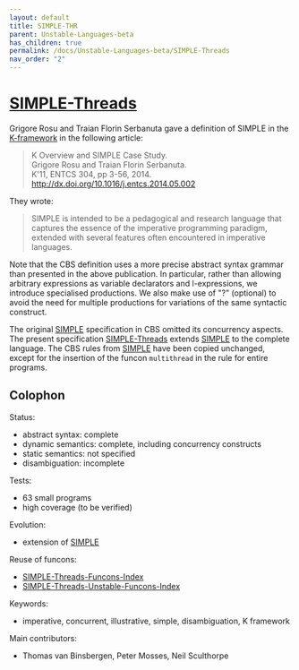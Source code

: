 ```yaml
---
layout: default
title: SIMPLE-THR
parent: Unstable-Languages-beta
has_children: true
permalink: /docs/Unstable-Languages-beta/SIMPLE-Threads
nav_order: "2"
---
```


[SIMPLE-Threads]
================

Grigore Rosu and Traian Florin Serbanuta gave a definition of
SIMPLE in the [K-framework] in the following article:

> K Overview and SIMPLE Case Study.  
> Grigore Rosu and Traian Florin Serbanuta.  
> K'11, ENTCS 304, pp 3-56, 2014.  
> <http://dx.doi.org/10.1016/j.entcs.2014.05.002>

They wrote:

> SIMPLE is intended to be a pedagogical and research language that captures
> the essence of the imperative programming paradigm, extended with several
> features often encountered in imperative languages.

Note that the CBS definition uses a more precise abstract syntax grammar than
presented in the above publication.  In particular, rather than allowing
arbitrary expressions as variable declarators and l-expressions, we introduce
specialised productions.  We also make use of "?" (optional) to avoid the
need for multiple productions for variations of the same syntactic construct.

The original [SIMPLE] specification in CBS omitted its concurrency aspects.
The present specification [SIMPLE-Threads] extends [SIMPLE] to the complete
language. The CBS rules from [SIMPLE] have been copied unchanged, except for the
insertion of the funcon `multithread` in the rule for entire programs.

Colophon
--------

Status:
- abstract syntax:   complete
- dynamic semantics: complete, including concurrency constructs
- static semantics:  not specified
- disambiguation:    incomplete

Tests:
- 63 small programs
- high coverage (to be verified)

Evolution:
- extension of [SIMPLE]

Reuse of funcons:
- [SIMPLE-Threads-Funcons-Index]
- [SIMPLE-Threads-Unstable-Funcons-Index]

Keywords:
- imperative, concurrent, illustrative, simple, disambiguation, K framework

Main contributors:
- Thomas van Binsbergen, Peter Mosses, Neil Sculthorpe

[K-framework]: http://kframework.org "HOME PAGE"
[SIMPLE]: /CBS-beta/docs/Languages-beta/SIMPLE
[Funcons-beta]: /CBS-beta/docs/Funcons-beta "FUNCONS-BETA"
[Unstable-Funcons-beta]: /CBS-beta/docs/Unstable-Funcons-beta "FUNCONS-BETA"
[Languages-beta]: /CBS-beta/docs/Languages-beta "LANGUAGES-BETA"
[Unstable-Languages-beta]: /CBS-beta/docs/Unstable-Languages-beta "UNSTABLE-LANGUAGES-BETA"
[SIMPLE-Threads]: /CBS-beta/Unstable-Languages-beta/SIMPLE-Threads/SIMPLE-THR-cbs/SIMPLE-THR/SIMPLE-THR-Start
[SIMPLE-Threads-Funcons-Index]: /CBS-beta/Unstable-Languages-beta/SIMPLE-Threads/SIMPLE-THR-cbs/SIMPLE-THR/SIMPLE-THR-Funcons-Index
[SIMPLE-Threads-Unstable-Funcons-Index]: /CBS-beta/Unstable-Languages-beta/SIMPLE-Threads/SIMPLE-THR-cbs/SIMPLE-THR/SIMPLE-THR-Unstable-Funcons-Index
